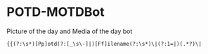 # POTD-MOTDBot
Picture of the day and Media of the day bot
```
{{(?:\s*)[Pp]otd(?:[_\s\-]|)[Ff]ilename(?:\s*)\|(?:1=|)(.*?)\|
```
